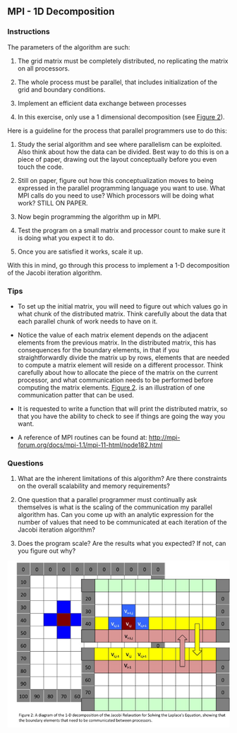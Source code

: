 ## MPI - 1D Decomposition

### Instructions

The parameters of the algorithm are such:


1.  The grid matrix must be completely distributed, no replicating the
    matrix on all processors.
    
2.  The whole process must be parallel, that includes initialization of
    the grid and boundary conditions.
    
3.  Implement an efficient data exchange between processes
    
4.  In this exercise, only use a 1 dimensional decomposition (see
    [Figure 2](#Figure_2)).


Here is a guideline for the process that parallel programmers use to do
this:

1.  Study the serial algorithm and see where parallelism can be
    exploited. Also think about how the data can be divided. Best way
    to do this is on a piece of paper, drawing out the layout
    conceptually before you even touch the code.
    
2.  Still on paper, figure out how this conceptualization moves to being
    expressed in the parallel programming language you want to use.
    What MPI calls do you need to use? Which processors will be doing
    what work? STILL ON PAPER.
    
3.  Now begin programming the algorithm up in MPI.
    
4.  Test the program on a small matrix and processor count to make sure
    it is doing what you expect it to do.
    
5.  Once you are satisfied it works, scale it up.

With this in mind, go through this process to implement a 1-D
decomposition of the Jacobi iteration algorithm.


### Tips

-   To set up the initial matrix, you will need to figure out which
    values go in what chunk of the distributed matrix. Think carefully
    about the data that each parallel chunk of work needs to have on
    it.
    
-   Notice the value of each matrix element depends on the adjacent
    elements from the previous matrix. In the distributed matrix, this
    has consequences for the boundary elements, in that if you
    straightforwardly divide the matrix up by rows, elements that are
    needed to compute a matrix element will reside on a different
    processor. Think carefully about how to allocate the piece of the
    matrix on the current processor, and what communication needs to be
    performed before computing the matrix elements. [Figure
    2](#Figure_2). is an illustration of one communication patter that
    can be used.
    
    
-   It is requested to write a function that will print the
    distributed matrix, so that you have the ability to check to see
    if things are going the way you want.
        
-   A reference of MPI routines can be found at:
    <http://mpi-forum.org/docs/mpi-1.1/mpi-11-html/node182.html>

### Questions

1.  What are the inherent limitations of this algorithm? Are there
    constraints on the overall scalability and memory requirements?
    
2.  One question that a parallel programmer must continually ask
    themselves is what is the scaling of the communication my parallel
    algorithm has. Can you come up with an analytic expression for the
    number of values that need to be communicated at each iteration of
    the Jacobi iteration algorithm?
    
3.  Does the program scale? Are the results what you expected? If not,
    can you figure out why?


![Figure 2](jacobiFigure2.jpg)


